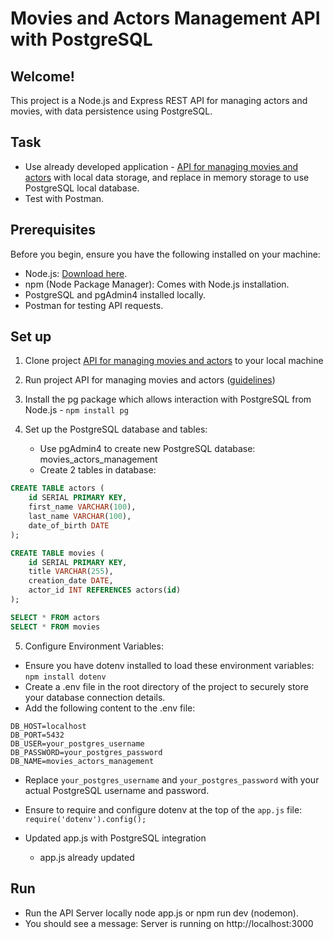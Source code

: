 # Movies and Actors Management API with PostgreSQL

## Welcome!

This project is a Node.js and Express REST API for managing actors and movies, with data persistence using PostgreSQL. 
 
## Task

- Use already developed application - <a href="https://github.com/simonakom/movie-actor-api"> API for managing movies and actors</a> with local data storage, and replace in memory storage to use PostgreSQL local database.
- Test with Postman.

## Prerequisites

Before you begin, ensure you have the following installed on your machine:

- Node.js: [Download here](https://nodejs.org/).
- npm (Node Package Manager): Comes with Node.js installation.
- PostgreSQL and pgAdmin4 installed locally.
- Postman for testing API requests.

## Set up 

1. Clone project <a href="https://github.com/simonakom/movie-actor-api">API for managing movies and actors</a> to your local machine
2. Run project API for managing movies and actors (<a href="https://github.com/simonakom/movie-actor-api">guidelines</a>)
3. Install the pg package which allows interaction with PostgreSQL from Node.js - `npm install pg`
4. Set up the PostgreSQL database and tables:

    - Use pgAdmin4 to create new PostgreSQL database: movies_actors_management   
    - Create 2 tables in database: 

````sql
CREATE TABLE actors (
    id SERIAL PRIMARY KEY,
    first_name VARCHAR(100),
    last_name VARCHAR(100),
    date_of_birth DATE
);

CREATE TABLE movies (
    id SERIAL PRIMARY KEY,
    title VARCHAR(255),
    creation_date DATE,
    actor_id INT REFERENCES actors(id)
);

SELECT * FROM actors
SELECT * FROM movies

````

5. Configure Environment Variables:
- Ensure you have dotenv installed to load these environment variables: `npm install dotenv`
- Create a .env file in the root directory of the project to securely store your database connection details. 
- Add the following content to the .env file:

```env
DB_HOST=localhost
DB_PORT=5432
DB_USER=your_postgres_username
DB_PASSWORD=your_postgres_password
DB_NAME=movies_actors_management
```
- Replace `your_postgres_username` and `your_postgres_password` with your actual PostgreSQL username and password.
- Ensure to require and configure dotenv at the top of the `app.js` file:
`require('dotenv').config();`

- Updated app.js with PostgreSQL integration
    - app.js already updated

## Run

- Run the API Server locally node app.js or npm run dev (nodemon).
- You should see a message: Server is running on http://localhost:3000
